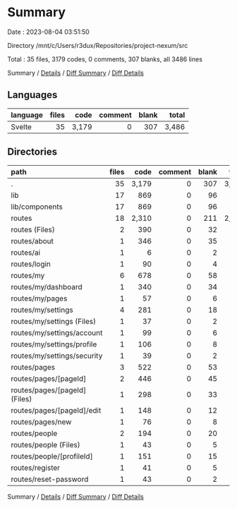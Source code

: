 # Summary

Date : 2023-08-04 03:51:50

Directory /mnt/c/Users/r3dux/Repositories/project-nexum/src

Total : 35 files,  3179 codes, 0 comments, 307 blanks, all 3486 lines

Summary / [Details](details.md) / [Diff Summary](diff.md) / [Diff Details](diff-details.md)

## Languages
| language | files | code | comment | blank | total |
| :--- | ---: | ---: | ---: | ---: | ---: |
| Svelte | 35 | 3,179 | 0 | 307 | 3,486 |

## Directories
| path | files | code | comment | blank | total |
| :--- | ---: | ---: | ---: | ---: | ---: |
| . | 35 | 3,179 | 0 | 307 | 3,486 |
| lib | 17 | 869 | 0 | 96 | 965 |
| lib/components | 17 | 869 | 0 | 96 | 965 |
| routes | 18 | 2,310 | 0 | 211 | 2,521 |
| routes (Files) | 2 | 390 | 0 | 32 | 422 |
| routes/about | 1 | 346 | 0 | 35 | 381 |
| routes/ai | 1 | 6 | 0 | 2 | 8 |
| routes/login | 1 | 90 | 0 | 4 | 94 |
| routes/my | 6 | 678 | 0 | 58 | 736 |
| routes/my/dashboard | 1 | 340 | 0 | 34 | 374 |
| routes/my/pages | 1 | 57 | 0 | 6 | 63 |
| routes/my/settings | 4 | 281 | 0 | 18 | 299 |
| routes/my/settings (Files) | 1 | 37 | 0 | 2 | 39 |
| routes/my/settings/account | 1 | 99 | 0 | 6 | 105 |
| routes/my/settings/profile | 1 | 106 | 0 | 8 | 114 |
| routes/my/settings/security | 1 | 39 | 0 | 2 | 41 |
| routes/pages | 3 | 522 | 0 | 53 | 575 |
| routes/pages/[pageId] | 2 | 446 | 0 | 45 | 491 |
| routes/pages/[pageId] (Files) | 1 | 298 | 0 | 33 | 331 |
| routes/pages/[pageId]/edit | 1 | 148 | 0 | 12 | 160 |
| routes/pages/new | 1 | 76 | 0 | 8 | 84 |
| routes/people | 2 | 194 | 0 | 20 | 214 |
| routes/people (Files) | 1 | 43 | 0 | 5 | 48 |
| routes/people/[profileId] | 1 | 151 | 0 | 15 | 166 |
| routes/register | 1 | 41 | 0 | 5 | 46 |
| routes/reset-password | 1 | 43 | 0 | 2 | 45 |

Summary / [Details](details.md) / [Diff Summary](diff.md) / [Diff Details](diff-details.md)